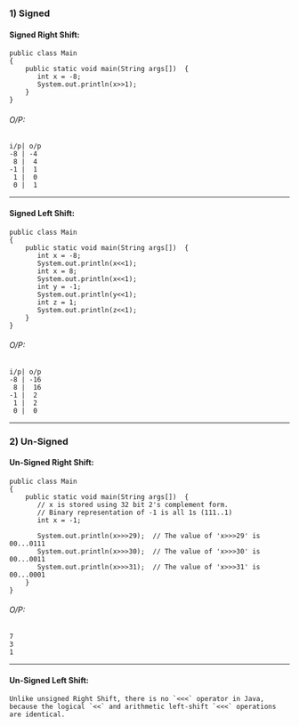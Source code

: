 ### 1) Signed
#### Signed Right Shift:   
```
public class Main
{
    public static void main(String args[])  {
       int x = -8;
       System.out.println(x>>1);   
    }    
}
```
###### O/P:
```
i/p| o/p
-8 | -4
 8 |  4
-1 |  1
 1 |  0
 0 |  1
```
--- 
#### Signed Left Shift:   
```
public class Main
{
    public static void main(String args[])  {
       int x = -8;
       System.out.println(x<<1);   
       int x = 8;
       System.out.println(x<<1);  
       int y = -1;
       System.out.println(y<<1);
       int z = 1;
       System.out.println(z<<1);
    }    
}
```
###### O/P:
```
i/p| o/p
-8 | -16
 8 |  16
-1 |  2
 1 |  2
 0 |  0
```

___
### 2) Un-Signed

#### Un-Signed Right Shift:  
```
public class Main
{
    public static void main(String args[])  {
       // x is stored using 32 bit 2's complement form. 
       // Binary representation of -1 is all 1s (111..1)       
       int x = -1;  
  
       System.out.println(x>>>29);  // The value of 'x>>>29' is 00...0111
       System.out.println(x>>>30);  // The value of 'x>>>30' is 00...0011 
       System.out.println(x>>>31);  // The value of 'x>>>31' is 00...0001 
    }    
}
```
###### O/P:
```
7
3
1
```
---  
#### Un-Signed Left Shift:  
```
Unlike unsigned Right Shift, there is no `<<<` operator in Java,
because the logical `<<` and arithmetic left-shift `<<<` operations are identical.
```
